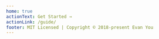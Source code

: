 ```yaml
---
home: true
actionText: Get Started →
actionLink: /guide/
footer: MIT Licensed | Copyright © 2018-present Evan You
---
```


